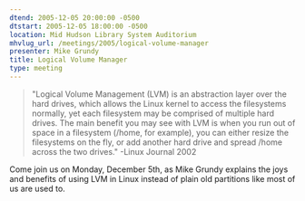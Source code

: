 ```yaml
---
dtend: 2005-12-05 20:00:00 -0500
dtstart: 2005-12-05 18:00:00 -0500
location: Mid Hudson Library System Auditorium
mhvlug_url: /meetings/2005/logical-volume-manager
presenter: Mike Grundy
title: Logical Volume Manager
type: meeting
---
```



> "Logical Volume Management (LVM) is an abstraction layer over the hard drives, which allows the Linux kernel to access the filesystems normally, yet each filesystem may be comprised of multiple hard drives. The main benefit you may see with LVM is when you run out of space in a filesystem (/home, for example), you can either resize the filesystems on the fly, or add another hard drive and spread /home across the two drives."
-Linux Journal 2002


Come join us on Monday, December 5th, as Mike Grundy explains the joys and benefits of using LVM in Linux instead of plain old partitions like most of us are used to.